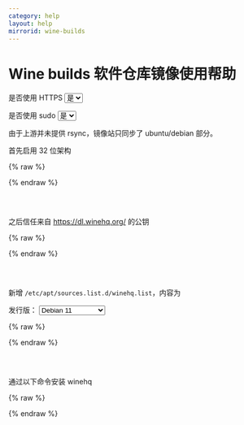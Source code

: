 ```yaml
---
category: help
layout: help
mirrorid: wine-builds
---
```


# Wine builds 软件仓库镜像使用帮助

<form class="form-inline">
<div class="form-group">
	<label>是否使用 HTTPS</label>
	<select id="http-select" class="form-control content-select" data-target="#content-0,#content-1,#content-2,#content-3">
	  <option data-http_protocol="https://" selected>是</option>
	  <option data-http_protocol="http://">否</option>
	</select>
</div>
</form>


<form class="form-inline">
<div class="form-group">
	<label>是否使用 sudo</label>
	<select id="sudo-select" class="form-control content-select" data-target="#content-0,#content-1,#content-2,#content-3">
	  <option data-sudo="sudo " data-sudoE="sudo -E " selected>是</option>
	  <option data-sudo="" data-sudoE="">否</option>
	</select>
</div>
</form>



由于上游并未提供 rsync，镜像站只同步了 ubuntu/debian 部分。

首先启用 32 位架构



{% raw %}
<script id="template-0" type="x-tmpl-markup">
{{sudo}}dpkg --add-architecture i386
</script>
{% endraw %}

<p></p>

<pre>
<code id="content-0" class="language-bash" data-template="#template-0" data-select="#http-select,#sudo-select">
</code>
</pre>


之后信任来自 https://dl.winehq.org/ 的公钥



{% raw %}
<script id="template-1" type="x-tmpl-markup">
{{sudo}}wget -nc -O /usr/share/keyrings/winehq-archive.key https://dl.winehq.org/wine-builds/winehq.key
</script>
{% endraw %}

<p></p>

<pre>
<code id="content-1" class="language-bash" data-template="#template-1" data-select="#http-select,#sudo-select">
</code>
</pre>


新增 `/etc/apt/sources.list.d/winehq.list`，内容为



<form class="form-inline">
<div class="form-group">
  <label>发行版：</label>
    <select id="select-2-0" class="form-control content-select" data-target="#content-2">
      <option data-os_name="debian" data-release_name="bullseye" selected>Debian 11</option>
      <option data-os_name="debian" data-release_name="buster">Debian 10</option>
      <option data-os_name="ubuntu" data-release_name="jammy">Ubuntu 22.04 LTS</option>
      <option data-os_name="ubuntu" data-release_name="focal">Ubuntu 20.04 LTS</option>
      <option data-os_name="ubuntu" data-release_name="bionic">Ubuntu 18.04 LTS</option>
    </select>
</div>
</form>

{% raw %}
<script id="template-2" type="x-tmpl-markup">
deb [arch=amd64,i386 signed-by=/usr/share/keyrings/winehq-archive.key] {{http_protocol}}{{mirror}}/{{os_name}}/ {{release_name}} main
</script>
{% endraw %}

<p></p>

<pre>
<code id="content-2" class="language-properties" data-template="#template-2" data-select="#http-select,#sudo-select,#select-2-0">
</code>
</pre>


通过以下命令安装 winehq



{% raw %}
<script id="template-3" type="x-tmpl-markup">
{{sudo}}apt update
{{sudo}}apt install --install-recommends winehq-stable
</script>
{% endraw %}

<p></p>

<pre>
<code id="content-3" class="language-bash" data-template="#template-3" data-select="#http-select,#sudo-select">
</code>
</pre>


